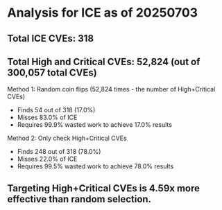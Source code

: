 # Analysis for ICE as of 20250703

## Total ICE CVEs: 318
## Total High and Critical CVEs: 52,824 (out of 300,057 total CVEs)

Method 1: Random coin flips (52,824 times - the number of High+Critical CVEs)
  - Finds 54 out of 318 (17.0%)
  - Misses 83.0% of ICE
  - Requires 99.9% wasted work to achieve 17.0% results

Method 2: Only check High+Critical CVEs
  - Finds 248 out of 318 (78.0%)
  - Misses 22.0% of ICE
  - Requires 99.5% wasted work to achieve 78.0% results

## Targeting High+Critical CVEs is 4.59x more effective than random selection.

